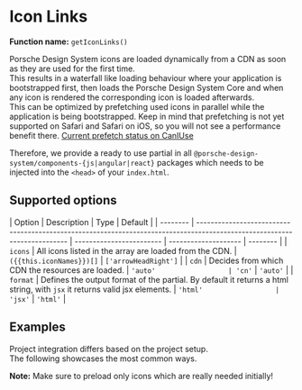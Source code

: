 # Icon Links

**Function name:** `getIconLinks()`

Porsche Design System icons are loaded dynamically from a CDN as soon as they are used for the first time.  
This results in a waterfall like loading behaviour where your application is bootstrapped first, then loads the Porsche
Design System Core and when any icon is rendered the corresponding icon is loaded afterwards.  
This can be optimized by prefetching used icons in parallel while the application is being bootstrapped. Keep in mind
that prefetching is not yet supported on Safari and Safari on iOS, so you will not see a performance benefit there.
[Current prefetch status on CanIUse](https://caniuse.com/link-rel-prefetch)

Therefore, we provide a ready to use partial in all `@porsche-design-system/components-{js|angular|react}` packages
which needs to be injected into the `<head>` of your `index.html`.

## Supported options

| Option   | Description                                                                                                              | Type                     | Default              |
| -------- | ------------------------------------------------------------------------------------------------------------------------ | ------------------------ | -------------------- | -------- |
| `icons`  | All icons listed in the array are loaded from the CDN.                                                                   | `({{this.iconNames}})[]` | `['arrowHeadRight']` |
| `cdn`    | Decides from which CDN the resources are loaded.                                                                         | `'auto'                  | 'cn'`                | `'auto'` |
| `format` | Defines the output format of the partial. By default it returns a html string, with `jsx` it returns valid jsx elements. | `'html'                  | 'jsx'`               | `'html'` |

## Examples

Project integration differs based on the project setup.  
The following showcases the most common ways.

**Note:** Make sure to preload only icons which are really needed initially!

<PartialDocs name="getIconLinks" :params="params" location="head"></PartialDocs>

<script lang="ts">
import Vue from 'vue';
import Component from 'vue-class-component';
import { ICON_NAMES } from '@porsche-design-system/icons';

@Component
export default class Code extends Vue {
  public iconNames: string = ICON_NAMES.map(x => `'${x}'`).join(' | ');
  public params = [
    {
      value: "{ icons: ['arrowHeadRight', 'plus'] }"
    },
    {
      value: "{ icons: ['arrowHeadRight', 'plus'], cdn: 'cn' }",
      comment: 'force using China CDN',
    },
  ];
}
</script>
